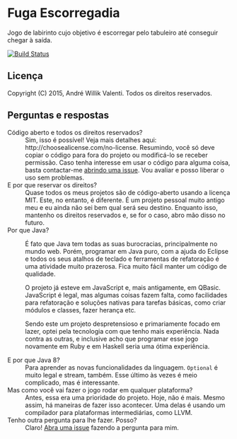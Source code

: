 # Fuga Escorregadia
Jogo de labirinto cujo objetivo é escorregar pelo tabuleiro até conseguir chegar à saída.

[![Build Status](https://travis-ci.org/awvalenti/fugaescorregadia.svg?branch=master)](https://travis-ci.org/awvalenti/fugaescorregadia)

## Licença
Copyright (C) 2015, André Willik Valenti. Todos os direitos reservados.

## Perguntas e respostas
<dl>
<dt>Código aberto e todos os direitos reservados?</dt>
<dd>Sim, isso é possível! Veja mais detalhes aqui: http://choosealicense.com/no-license.
Resumindo, você só deve copiar o código para fora do projeto ou modificá-lo se receber permissão.
Caso tenha interesse em usar o código para alguma coisa, basta contactar-me
<a href="https://github.com/awvalenti/fugaescorregadia/issues/new">abrindo uma issue</a>.
Vou avaliar e posso liberar o uso sem problemas.</dd>

<dt>E por que reservar os direitos?</dt>
<dd>Quase todos os meus projetos são de código-aberto usando a licença MIT. Este, no entanto,
é diferente. É um projeto pessoal muito antigo meu e eu ainda não sei bem qual será seu destino.
Enquanto isso, mantenho os direitos reservados e, se for o caso, abro mão disso no futuro.</dd>

<dt>Por que Java?</dt>
<dd>
<p>É fato que Java tem todas as suas burocracias, principalmente no mundo web. Porém, programar em Java puro,
com a ajuda do Eclipse e todos os seus atalhos de teclado e ferramentas de refatoração é uma atividade muito prazerosa.
Fica muito fácil manter um código de qualidade.</p>
<p>O projeto já esteve em JavaScript e, mais antigamente, em QBasic. JavaScript é legal, mas algumas coisas fazem falta,
como facilidades para refatoração e soluções nativas para tarefas básicas, como criar módulos e classes, fazer herança etc.</p>
<p>Sendo este um projeto despretensioso e primariamente focado em lazer, optei pela tecnologia com que tenho mais experiência.
Nada contra as outras, e inclusive acho que programar esse jogo novamente em Ruby e em Haskell seria uma ótima experiência.</p>
</dd>

<dt>E por que Java 8?</dt>
<dd>Para aprender as novas funcionalidades da linguagem. <code>Optional</code> é muito legal e stream, também. Esse último às vezes é meio complicado, mas é interessante.</dd>

<dt>Mas como você vai fazer o jogo rodar em qualquer plataforma?</dt>
<dd>Antes, essa era uma prioridade do projeto. Hoje, não é mais. Mesmo assim, há maneiras de fazer isso acontecer. Uma delas é usando um compilador para plataformas intermediárias, como LLVM.</dd>

<dt>Tenho outra pergunta para lhe fazer. Posso?</dt>
<dd>Claro!
<a href="https://github.com/awvalenti/fugaescorregadia/issues/new">Abra uma issue</a>
fazendo a pergunta para mim.</dd>
</dl>
